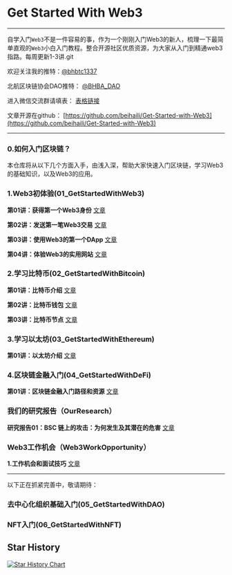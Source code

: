 # Get Started With Web3
---
自学入门`Web3`不是一件容易的事，作为一个刚刚入门Web3的新人，梳理一下最简单直观的`Web3`小白入门教程。整合开源社区优质资源，为大家从入门到精通web3指路。每周更新1-3讲.git

欢迎关注我的推特：[@bhbtc1337](https://twitter.com/bhbtc1337)

北航区块链协会DAO推特： [@BHBA_DAO](https://twitter.com/BHBA_DAO)

进入微信交流群请填表： [表格链接](https://forms.gle/QMBwL6LwZyQew1tX8)

文章开源在github： [https://github.com/beihaili/Get-Started-with-Web3](https://github.com/beihaili/Get-Started-with-Web3)

----

### 0.如何入门区块链？

本仓库将从以下几个方面入手，由浅入深，帮助大家快速入门区块链，学习Web3的基础知识，以及Web3的应用。

### 1.Web3初体验(01_GetStartedWithWeb3)

**第01讲：获得第一个Web3身份** [文章](https://github.com/beihaili/Get-Started-with-Web3/blob/main/01_GetStartedWithWeb3/01_FirstWeb3Identity/README.MD)

**第02讲：发送第一笔Web3交易** [文章](https://github.com/beihaili/Get-Started-with-Web3/blob/main/01_GetStartedWithWeb3/02_FirstWeb3Transaction/README.MD)

**第03讲：使用Web3的第一个DApp** [文章](https://github.com/beihaili/Get-Started-with-Web3/blob/main/01_GetStartedWithWeb3/03_FirstWeb3Dapp/README.MD)

**第04讲：体验Web3的实用网站** [文章](https://github.com/beihaili/Get-Started-with-Web3/blob/main/01_GetStartedWithWeb3/04_UsefulWeb3Sites/README.MD)

### 2.学习比特币(02_GetStartedWithBitcoin)

**第01讲：比特币介绍** [文章](https://github.com/beihaili/Get-Started-with-Web3/blob/main/02_GetStartedWithBitcoin/01_Overview/README.MD)

**第02讲：比特币钱包** [文章](https://github.com/beihaili/Get-Started-with-Web3/blob/main/02_GetStartedWithBitcoin/02_BitcoinWallet/README.MD)

**第03讲：比特币节点** [文章](https://github.com/beihaili/Get-Started-with-Web3/blob/main/02_GetStartedWithBitcoin/03_BitcoinCore/README.MD)

### 3.学习以太坊(03_GetStartedWithEthereum) 

**第01讲：以太坊介绍** [文章](https://github.com/beihaili/Get-Started-with-Web3/blob/main/03_GetStartedWithEthereum/01_Overview/README.MD)

### 4.区块链金融入门(04_GetStartedWithDeFi)

**第01讲：区块链金融入门路径和资源** [文章](https://github.com/beihaili/Get-Started-with-Web3/tree/main/04_GetStartedWithDeFi)

### 我们的研究报告（OurResearch）

**研究报告01：BSC 链上的攻击：为何发生及其潜在的危害** [文章](https://bhbadao.github.io/BSC-attack_cn.html)

### Web3工作机会（Web3WorkOpportunity）

**1.工作机会和面试技巧** [文章](https://github.com/beihaili/Get-Started-with-Web3/blob/main/Web3WorkOpportunities/README.md)

---
以下正在抓紧完善中，敬请期待：

### 去中心化组织基础入门(05_GetStartedWithDAO)

### NFT入门(06_GetStartedWithNFT)

## Star History
[![Star History Chart](https://api.star-history.com/svg?repos=beihaili/Get-Started-with-Web3&type=Date)](https://star-history.com/#beihaili/Get-Started-with-Web3&Date)